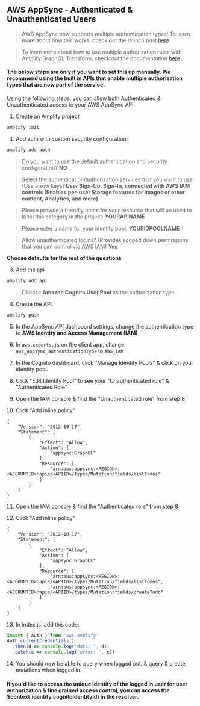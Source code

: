 ## AWS AppSync - Authenticated & Unauthenticated Users

> AWS AppSync now supports multiple authentication types! To learn more about how this works, check out the launch post [here](https://aws.amazon.com/blogs/mobile/using-multiple-authorization-types-with-aws-appsync-graphql-apis/).

> To learn more about how to use multiple authorization rules with Amplify GraphQL Transform, check out the documentation [here](https://aws-amplify.github.io/docs/cli-toolchain/graphql#auth).

#### The below steps are only if you want to set this up manually. We recommend using the built in APIs that enable multiple authorization types that are now part of the service.

Using the following steps, you can allow both Authenticated & Unauthenticated access to your AWS AppSync API:

1. Create an Amplify project
```sh
amplify init
```
1. Add auth with custom security configuration:

```sh
amplify add auth
```

> Do you want to use the default authentication and security configuration? __NO__

> Select the authentication/authorization services that you want to use: (Use arrow keys)
__User Sign-Up, Sign-In, connected with AWS IAM controls (Enables per-user Storage features for images or other content, Analytics, and more)__

> Please provide a friendly name for your resource that will be used to label this category in the project: __YOURAPINAME__

> Please enter a name for your identity pool. __YOURIDPOOLNAME__

> Allow unauthenticated logins? (Provides scoped down permissions that you can control via AWS IAM) __Yes__

__Choose defaults for the rest of the questions__

3. Add the api

```sh
amplify add api
```
> Choose __Amazon Cognito User Pool__ as the authorization type.

4. Create the API

```sh
amplify push
```

5. In the AppSync API dashboard settings, change the authentication type to __AWS Identity and Access Management (IAM)__

6. In `aws.exports.js` on the client app, change `aws_appsync_authenticationType` to `AWS_IAM`

7. In the Cognito dashboard, click "Manage Identity Pools" & click on your identity pool.

8. Click "Edit Identity Pool" to see your "Unauthenticated role" & "Authenticated Role"

9. Open the IAM console & find the "Unauthenticated role" from step 8

10. Click "Add inline policy"

```
{
    "Version": "2012-10-17",
    "Statement": [
        {
            "Effect": "Allow",
            "Action": [
                "appsync:GraphQL"
            ],
            "Resource": [
                "arn:aws:appsync:<REGION>:<ACCOUNTID>:apis/<APIID>/types/Mutation/fields/listTodos"
            ]
        }
    ]
}
```

11. Open the IAM console & find the "Authenticated role" from step 8

12. Click "Add inline policy"

```
{
    "Version": "2012-10-17",
    "Statement": [
        {
            "Effect": "Allow",
            "Action": [
                "appsync:GraphQL"
            ],
            "Resource": [
                "arn:aws:appsync:<REGION>:<ACCOUNTID>:apis/<APIID>/types/Mutation/fields/listTodos",
                "arn:aws:appsync:<REGION>:<ACCOUNTID>:apis/<APIID>/types/Mutation/fields/createTodo"
            ]
        }
    ]
}
```

13. In index.js, add this code:

```js
import { Auth } from 'aws-amplify'
Auth.currentCredentials()
  .then(d => console.log('data: ', d))
  .catch(e => console.log('error: ', e))
```

14. You should now be able to query when logged out, & query & create mutations when logged in.

#### If you'd like to access the unique identity of the logged in user for user authorization & fine grained access control, you can access the $context.identity.cognitoIdentityId) in the resolver.
